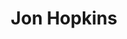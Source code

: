 ---
title: "Jon Hopkins"
summary: "Jonathan Julian Hopkins is an English musician and producer who writes and performs electronic music. He began his career playing keyboards for Imogen Heap, and has produced but also contributed to albums by Brian Eno, Coldplay, David Holmes and others.
Hopkins composed the soundtrack for the 2010 film Monsters, which was nominated for an Ivor Novello Award for Best Original Score. His third studio album, Insides, reached no. 15 on the US Dance/Electronic Albums chart in 2009. His collaborations on Small Craft on a Milk Sea with Brian Eno and Leo Abrahams and Diamond Mine with King Creosote both reached no. 82 on the UK Albums Chart. Both of his albums Diamond Mine and Immunity were nominated for the Mercury Prize. His fifth studio album Singularity received a Grammy nomination for Best Dance/Electronic Album in December 2018. Hopkins's sixth studio album, Music for Psychedelic Therapy, was released on 12 November 2021."
slug: "jon-hopkins"
image: "jon-hopkins.jpg"
apple_music_artist_url: "https://music.apple.com/gb/artist/jon-hopkins/15040325"
wikipedia_url: "https://en.wikipedia.org/wiki/Jon_Hopkins"
---